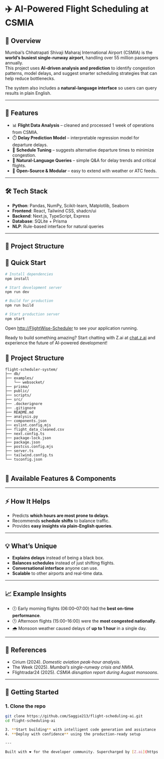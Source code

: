 # ✈️ AI-Powered Flight Scheduling at CSMIA

## 📌 Overview
Mumbai’s Chhatrapati Shivaji Maharaj International Airport (CSMIA) is the **world’s busiest single-runway airport**, handling over 55 million passengers annually.  
This project uses **AI-driven analysis and prediction** to identify congestion patterns, model delays, and suggest smarter scheduling strategies that can help reduce bottlenecks.  

The system also includes a **natural-language interface** so users can query results in plain English.

---

## 🚀 Features
- 📊 **Flight Data Analysis** – cleaned and processed 1 week of operations from CSMIA.  
- ⏱️ **Delay Prediction Model** – interpretable regression model for departure delays.  
- 🔄 **Schedule Tuning** – suggests alternative departure times to minimize congestion.  
- 💬 **Natural-Language Queries** – simple Q&A for delay trends and critical flights.  
- 📂 **Open-Source & Modular** – easy to extend with weather or ATC feeds.  

---

## 🛠️ Tech Stack
- **Python**: Pandas, NumPy, Scikit-learn, Matplotlib, Seaborn  
- **Frontend**: React, Tailwind CSS, shadcn/ui  
- **Backend**: Next.js, TypeScript, Express  
- **Database**: SQLite + Prisma  
- **NLP**: Rule-based interface for natural queries  

---

## 📂 Project Structure


## 🚀 Quick Start

```bash
# Install dependencies
npm install

# Start development server
npm run dev

# Build for production
npm run build

# Start production server
npm start
```

Open [http://FlightWise-Scheduler](https://studio--flightwise-scheduler-tkp5o.us-central1.hosted.app) to see your application running.



Ready to build something amazing? Start chatting with Z.ai at [chat.z.ai](https://chat.z.ai) and experience the future of AI-powered development!

## 📁 Project Structure

```
flight-scheduler-system/
├── db/
├── examples/
│   └── websocket/
├── prisma/
├── public/
├── scripts/
├── src/
├── .dockerignore
├── .gitignore
├── README.md
├── analysis.py
├── components.json
├── eslint.config.mjs
├── flight_data_cleaned.csv
├── next.config.ts
├── package-lock.json
├── package.json
├── postcss.config.mjs
├── server.ts
├── tailwind.config.ts
└── tsconfig.json


```

## 🎨 Available Features & Components


---

## ⚡ How It Helps
- Predicts **which hours are most prone to delays**.  
- Recommends **schedule shifts** to balance traffic.  
- Provides **easy insights via plain-English queries**.  

---

## 💡 What’s Unique
- **Explains delays** instead of being a black box.  
- **Balances schedules** instead of just shifting flights.  
- **Conversational interface** anyone can use.  
- **Scalable** to other airports and real-time data.  

---

## 📈 Example Insights
- 🕕 Early morning flights (06:00–07:00) had the **best on-time performance**.  
- 🕒 Afternoon flights (15:00–16:00) were the **most congested nationally**.  
- 🌧️ Monsoon weather caused delays of **up to 1 hour** in a single day.  

---

## 📖 References
- Cirium (2024). *Domestic aviation peak-hour analysis*.  
- The Week (2025). *Mumbai’s single-runway crisis and NMIA*.  
- Flightradar24 (2025). *CSMIA disruption report during August monsoons*.  

---

## 🚦 Getting Started
### 1. Clone the repo
```bash
git clone https://github.com/Saggie213/flight-scheduling-ai.git
cd flight-scheduling-ai

3. **Start building** with intelligent code generation and assistance
4. **Deploy with confidence** using the production-ready setup

---

Built with ❤️ for the developer community. Supercharged by [Z.ai](https://chat.z.ai) 🚀

